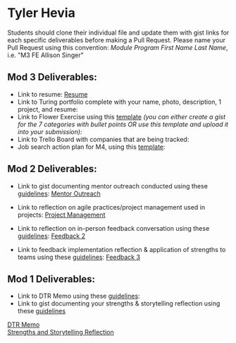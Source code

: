 # Tyler Hevia

Students should clone their individual file and update them with gist links for each specific deliverables before making a Pull Request. Please name your Pull Request using this convention: *Module Program First Name Last Name*, i.e. "M3 FE Allison Singer"

## Mod 3 Deliverables:

* Link to resume: [Resume](https://drive.google.com/file/d/0B52-HhfYDqM5NEwxREd1V3g2aWM/view) 
* Link to Turing portfolio complete with your name, photo, description, 1 project, and resume:
* Link to Flower Exercise using this [template](https://github.com/turingschool/career-development-curriculum/blob/master/files/Career%20Unit%20-%20The%20Flower%20Diagram.pdf) *(you can either create a gist for the 7 categories with bullet points OR use this template and upload it into your submission):*
* Link to Trello Board with companies that are being tracked: 
* Job search action plan for M4, using this [template](https://github.com/turingschool/career-development-curriculum/blob/master/module_three/mod_4_action_plan_template.md):

## Mod 2 Deliverables:
* Link to gist documenting mentor outreach conducted using these [guidelines](https://github.com/turingschool/career-development-curriculum/blob/master/module_two/cold_outreach_i_guidelines.md): [Mentor Outreach](https://gist.github.com/tylerjhevia/3e98bac7cef825e71e320ce4f7736751)

* Link to reflection on agile practices/project management used in projects: [Project Management](https://gist.github.com/tylerjhevia/ade61010ae20d8782bf0f7a3fd57bd7f)

* Link to reflection on in-person feedback conversation using these [guidelines](https://github.com/turingschool/career-development-curriculum/blob/master/module_two/feedback_conversation_reflection_guidelines.md): [Feedback 2](https://gist.github.com/tylerjhevia/64c20b2663594b165d3476c8c65709a4)

* Link to feedback implementation reflection & application of strengths to teams using these [guidelines](https://github.com/turingschool/career-development-curriculum/blob/master/module_two/feedback_implementation_strengths_reflection.md): [Feedback 3](https://gist.github.com/tylerjhevia/b3a919dc877013f9a4615a1a494de4dc)

## Mod 1 Deliverables:
* Link to DTR Memo using these [guidelines](https://github.com/turingschool/career-development-curriculum/blob/master/module_one/dtr_guidelines_memo.md):
* Link to gist documenting your strengths & storytelling reflection using these [guidelines](https://github.com/turingschool/career-development-curriculum/blob/master/module_one/strengths_storytelling_reflection.md)

[DTR Memo](https://gist.github.com/tylerjhevia/eda9d9320309206675ceaea56ca99189)  </br>
[Strengths and Storytelling Reflection](https://gist.github.com/tylerjhevia/0b5a20f2ac3c9fe1ee46ac8aaf9db793)
